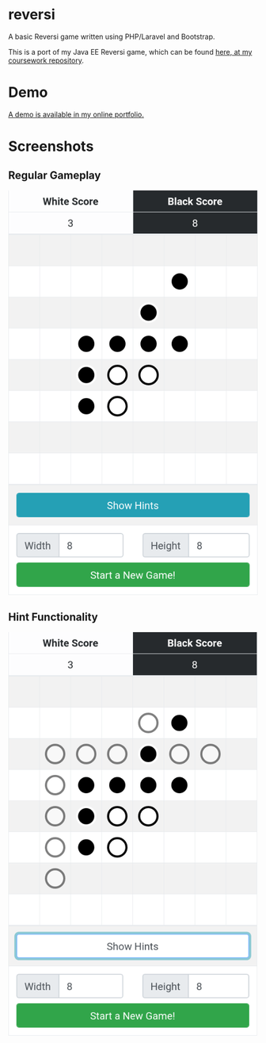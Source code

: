 # reversi
A basic Reversi game written using PHP/Laravel and Bootstrap.

This is a port of my Java EE Reversi game, which can be found [here, at my coursework repository](https://github.com/FreezeWarp/coursework/tree/master/425%20-%20Java%20EE%2C%20Server%20Side%20Technologies/P5_JTP307_Reversi).

# Demo
[A demo is available in my online portfolio.](http://josephtparsons.com/reversi/)

# Screenshots
## Regular Gameplay
![A screenshot of gameplay.](https://raw.githubusercontent.com/FreezeWarp/reversi/master/gameplay.png "A screenshot of gameplay.")

## Hint Functionality
![A screenshot of the hint function during gameplay.](https://raw.githubusercontent.com/FreezeWarp/reversi/master/gameplay-hints.png "A screenshot of the hint function during gameplay")
